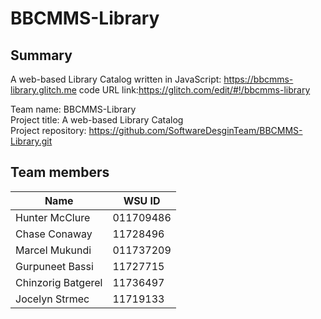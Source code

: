 # BBCMMS-Library
## Summary
A web-based Library Catalog written in JavaScript: https://bbcmms-library.glitch.me
code URL link:https://glitch.com/edit/#!/bbcmms-library

Team name: BBCMMS-Library  
Project title: 	A web-based Library Catalog  
Project repository:	https://github.com/SoftwareDesginTeam/BBCMMS-Library.git    

## Team members
|Name|WSU ID|
|----|------|
|Hunter McClure|011709486|
|Chase Conaway|11728496|
|Marcel Mukundi|011737209|
|Gurpuneet Bassi|11727715|
|Chinzorig Batgerel|11736497|
|Jocelyn Strmec|11719133|
